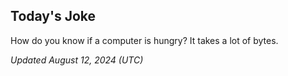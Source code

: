 ## Today's Joke
How do you know if a computer is hungry? It takes a lot of bytes.

*Updated August 12, 2024 (UTC)*
